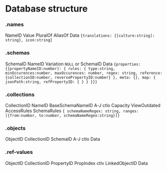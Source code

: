 # Database structure

### .names
NameID
Value
PluralOf
AliasOf
Data
    `{translations: {[culture:string]: string},
    icon:string}`

### .schemas
SchemaID
NameID
Variation   `NULL` or SchemaID
Data
    `{properties: {[propertyNameID:number]: {
    rules: {
    type:string,
    minOccurences:number,
    maxOccurences: number,
    regex: string,
    reference: {collectionID:number,
        reversePropertyID:number}
    },
    meta: {},
    map: {
    jsonPath:string,
    refPropertyID: {
    }
    }
    }}}`

### .collections
CollectionID
NameID
BaseSchemaNameID
A-J
ctlo
Capacity
ViewOutdated
AccessRules
SchemaRules
    `{
    schemaNameRegex: string,
    ranges:[{from:number, to:number, schemaNameRegex:string}]}`

### .objects
ObjectID
CollectionID
SchemaID
A-J
ctlo
Data

### .ref-values
ObjectID
CollectionID
PropertyID
PropIndex
ctlv
LinkedObjectID
Data